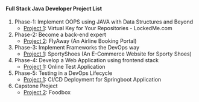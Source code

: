 #### Full Stack Java Developer Project List
  
1. Phase-1: Implement OOPS using JAVA with Data Structures and Beyond
    - [Project 1](https://github.com/yokekhei/simplilearn_fsd_projects/tree/master/Phase-1/lockedMeDotCom): Virtual Key for Your Repositories - LockedMe.com
2. Phase-2: Become a back-end expert
    - [Project 2](https://github.com/yokekhei/simplilearn_fsd_projects/tree/master/Phase-2/flyAway): FlyAway (An Airline Booking Portal)
3. Phase-3: Implement Frameworks the DevOps way
    - [Project 1](https://github.com/yokekhei/simplilearn_fsd_projects/tree/master/Phase-3/sportyShoes): SportyShoes (An E-Commerce Website for Sporty Shoes)
4. Phase-4: Develop a Web Application using frontend stack
    - [Project 1](https://github.com/yokekhei/simplilearn_fsd_projects/tree/master/Phase-4/onlineTest): Online Test Application
5. Phase-5: Testing in a DevOps Lifecycle
    - [Project 1](https://github.com/yokekhei/simplilearn_fsd_projects/tree/master/Phase-5/devOps): CI/CD Deployment for Springboot Application
6. Capstone Project
    - [Project 2](https://github.com/yokekhei/simplilearn_fsd_projects/tree/master/Capstone/foodBox): Foodbox
